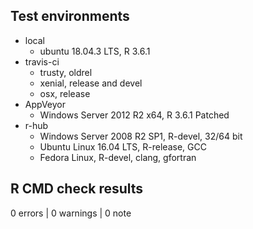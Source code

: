 ## Test environments
* local
    * ubuntu 18.04.3 LTS, R 3.6.1
* travis-ci
    * trusty, oldrel
    * xenial, release and devel
    * osx, release
* AppVeyor 
    * Windows Server 2012 R2 x64, R 3.6.1 Patched
* r-hub
    * Windows Server 2008 R2 SP1, R-devel, 32/64 bit
    * Ubuntu Linux 16.04 LTS, R-release, GCC
    * Fedora Linux, R-devel, clang, gfortran

## R CMD check results

0 errors | 0 warnings | 0 note
